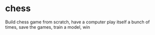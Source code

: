 # chess
Build chess game from scratch, have a computer play itself a bunch of times, save the games, train a model, win
